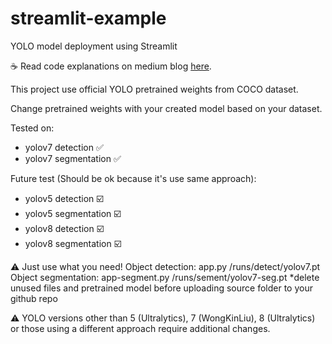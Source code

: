 # streamlit-example
YOLO model deployment using Streamlit

☕ Read code explanations on medium blog [here](https://medium.com/@ikhsanadi300/how-to-deploy-yolo-detection-and-segmentation-model-on-streamlit-cloud-545167733188).

This project use official YOLO pretrained weights from COCO dataset.

Change pretrained weights with your created model based on your dataset.

Tested on:
- yolov7 detection ✅
- yolov7 segmentation ✅
  
Future test (Should be ok because it's use same approach):
- yolov5 detection ☑️
- yolov5 segmentation ☑️
- yolov8 detection ☑️
- yolov8 segmentation ☑️

⚠️ Just use what you need!
  Object detection:
    app.py
    /runs/detect/yolov7.pt
  Object segmentation:
    app-segment.py
    /runs/sement/yolov7-seg.pt
  *delete unused files and pretrained model before uploading source folder to your github repo
  
⚠️ YOLO versions other than 5 (Ultralytics), 7 (WongKinLiu), 8 (Ultralytics) or those using a different approach require additional changes. 
